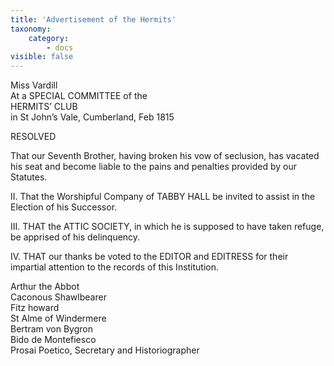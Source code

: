 ```yaml
---
title: 'Advertisement of the Hermits'
taxonomy:
    category:
        - docs
visible: false
---
```


<div class="author">Miss Vardill</div>

<div class="center">At a SPECIAL COMMITTEE of the<br>  
HERMITS’ CLUB<br>  
in St John’s Vale, Cumberland, Feb 1815
</div>

RESOLVED  

That our Seventh Brother, having broken his vow of seclusion, has vacated his seat and become liable to the pains and penalties provided by our Statutes.

II. That the Worshipful Company of TABBY HALL be invited to assist in the Election of his Successor.  

III. THAT the ATTIC SOCIETY, in which he is supposed to have taken refuge, be apprised of his delinquency.  

IV. THAT our thanks be voted to the EDITOR and EDITRESS for their impartial attention to the records of this Institution.

Arthur the Abbot  
Caconous Shawlbearer  
Fitz howard  
St Alme of Windermere  
Bertram von Bygron  
Bido de Montefiesco  
Prosai Poetico, Secretary and Historiographer